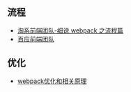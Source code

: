 ## 流程
- [淘系前端团队-细说 webpack 之流程篇](https://fed.taobao.org/blog/taofed/do71ct/webpack-flow/?spm=taofed.blogs.header.7.78c95ac8Qei31f)
- [百应前端团队](https://juejin.im/post/6867797346550284296)

## 优化
- [webpack优化和相关原理](https://juejin.im/post/6867774131061030925)